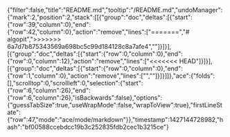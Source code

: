 {"filter":false,"title":"README.md","tooltip":"/README.md","undoManager":{"mark":2,"position":2,"stack":[[{"group":"doc","deltas":[{"start":{"row":39,"column":0},"end":{"row":42,"column":0},"action":"remove","lines":["=======","# algopit",">>>>>>> 6a7d7b875343569a698bc5c99d184128c8a7afe4",""]}]}],[{"group":"doc","deltas":[{"start":{"row":0,"column":0},"end":{"row":0,"column":12},"action":"remove","lines":["<<<<<<< HEAD"]}]}],[{"group":"doc","deltas":[{"start":{"row":0,"column":0},"end":{"row":1,"column":0},"action":"remove","lines":["",""]}]}]]},"ace":{"folds":[],"scrolltop":0,"scrollleft":0,"selection":{"start":{"row":6,"column":26},"end":{"row":6,"column":26},"isBackwards":false},"options":{"guessTabSize":true,"useWrapMode":false,"wrapToView":true},"firstLineState":{"row":47,"mode":"ace/mode/markdown"}},"timestamp":1427144728982,"hash":"bf00588ccebdcc19b3c252835fdb2cec1b3215ce"}